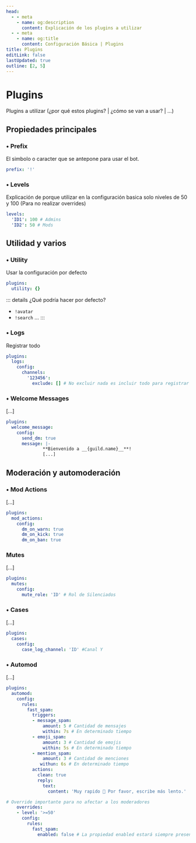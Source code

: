 ```yaml
---
head:
  - - meta
    - name: og:description
      content: Explicación de los plugins a utilizar
  - - meta
    - name: og:title
      content: Configuración Básica | Plugins
title: Plugins
editLink: false
lastUpdated: true
outline: [2, 5]
---
```

# Plugins
Plugins a utilizar (¿por qué estos plugins? | ¿cómo se van a usar? | ...)

## Propiedades principales

### • Prefix
El simbolo o caracter que se antepone para usar el bot.
```yml
prefix: '!'
```

### • Levels
Explicación de porque utilizar en la configuración basica solo niveles de 50 y 100 (Para no realizar overrides)
```yml
levels:
  'ID1': 100 # Admins
  'ID2': 50 # Mods
```

## Utilidad y varios

### • Utility
Usar la configuración por defecto
```yml
plugins:
  utility: {}
```
::: details ¿Qué podría hacer por defecto?
- `!avatar`
- `!search`
...
:::

### • Logs
Registrar todo
```yml
plugins:
  logs:
    config:
      channels:
        '123456':
          exclude: [] # No excluir nada es incluir todo para registrar
```

### • Welcome Messages
[...]
```yml
plugins:
  welcome_message:
    config:
      send_dm: true
      message: |-
              **Bienvenido a __{guild.name}__**!
              [...]
```


## Moderación y automoderación

### • Mod Actions
[...]
```yml
plugins:
  mod_actions:
    config:
      dm_on_warn: true
      dm_on_kick: true
      dm_on_ban: true
```

### Mutes
[...]
```yml
plugins:
  mutes:
    config:
      mute_role: 'ID' # Rol de Silenciados
```

### • Cases
[...]
```yml
plugins:
  cases:
    config:
      case_log_channel: 'ID' #Canal Y
```

### • Automod
[...]
```yml
plugins:
  automod:
    config:
      rules:
        fast_spam:
          triggers:
          - message_spam:
              amount: 5 # Cantidad de mensajes
              within: 7s # En determinado tiempo
          - emoji_spam:
              amount: 3 # Cantidad de emojis
              within: 5s # En determinado tiempo
          - mention_spam:
              amount: 3 # Cantidad de menciones
             withun: 6s # En determinado tiempo
          actions:
            clean: true
            reply:
              text:
                content: 'Muy rapido 🐌 Por favor, escribe más lento.'

# Override importante para no afectar a los moderadores
    overrides:
    - level: '>=50'
      config:
        rules:
          fast_spam:
            enabled: false # La propiedad enabled estará siempre presente así no se escriba y por defecto será true
```